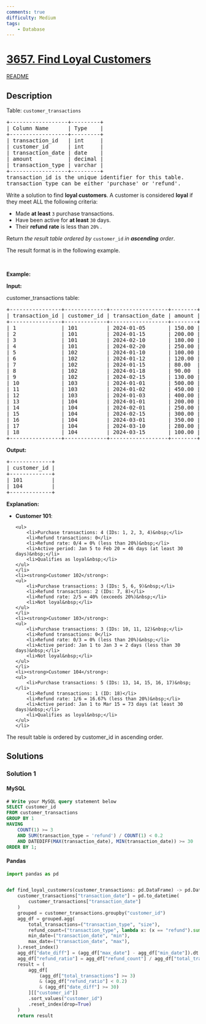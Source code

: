 ```yaml
---
comments: true
difficulty: Medium
tags:
    - Database
---
```


<!-- problem:start -->

# [3657. Find Loyal Customers](https://leetcode.com/problems/find-loyal-customers)

[README](/solution/3600-3699/3657.Find%20Loyal%20Customers/README.md)

## Description

<!-- description:start -->

<p>Table: <code>customer_transactions</code></p>

<pre>
+------------------+---------+
| Column Name      | Type    |
+------------------+---------+
| transaction_id   | int     |
| customer_id      | int     |
| transaction_date | date    |
| amount           | decimal |
| transaction_type | varchar |
+------------------+---------+
transaction_id is the unique identifier for this table.
transaction_type can be either &#39;purchase&#39; or &#39;refund&#39;.
</pre>

<p>Write a solution to find <strong>loyal customers</strong>. A customer is considered <strong>loyal</strong> if they meet ALL the following criteria:</p>

<ul>
	<li>Made <strong>at least</strong>&nbsp;<code><font face="monospace">3</font></code>&nbsp;purchase transactions.</li>
	<li>Have been active for <strong>at least</strong> <code>30</code> days.</li>
	<li>Their <strong>refund rate</strong> is less than <code>20%</code> .</li>
</ul>

<p>Return <em>the result table&nbsp;ordered by</em> <code>customer_id</code> <em>in <strong>ascending</strong> order</em>.</p>

<p>The result format is in the following example.</p>

<p>&nbsp;</p>
<p><strong class="example">Example:</strong></p>

<div class="example-block">
<p><strong>Input:</strong></p>

<p>customer_transactions table:</p>

<pre class="example-io">
+----------------+-------------+------------------+--------+------------------+
| transaction_id | customer_id | transaction_date | amount | transaction_type |
+----------------+-------------+------------------+--------+------------------+
| 1              | 101         | 2024-01-05       | 150.00 | purchase         |
| 2              | 101         | 2024-01-15       | 200.00 | purchase         |
| 3              | 101         | 2024-02-10       | 180.00 | purchase         |
| 4              | 101         | 2024-02-20       | 250.00 | purchase         |
| 5              | 102         | 2024-01-10       | 100.00 | purchase         |
| 6              | 102         | 2024-01-12       | 120.00 | purchase         |
| 7              | 102         | 2024-01-15       | 80.00  | refund           |
| 8              | 102         | 2024-01-18       | 90.00  | refund           |
| 9              | 102         | 2024-02-15       | 130.00 | purchase         |
| 10             | 103         | 2024-01-01       | 500.00 | purchase         |
| 11             | 103         | 2024-01-02       | 450.00 | purchase         |
| 12             | 103         | 2024-01-03       | 400.00 | purchase         |
| 13             | 104         | 2024-01-01       | 200.00 | purchase         |
| 14             | 104         | 2024-02-01       | 250.00 | purchase         |
| 15             | 104         | 2024-02-15       | 300.00 | purchase         |
| 16             | 104         | 2024-03-01       | 350.00 | purchase         |
| 17             | 104         | 2024-03-10       | 280.00 | purchase         |
| 18             | 104         | 2024-03-15       | 100.00 | refund           |
+----------------+-------------+------------------+--------+------------------+
</pre>

<p><strong>Output:</strong></p>

<pre class="example-io">
+-------------+
| customer_id |
+-------------+
| 101         |
| 104         |
+-------------+
</pre>

<p><strong>Explanation:</strong></p>

<ul>
	<li><strong>Customer 101</strong>:

    <ul>
    	<li>Purchase transactions: 4 (IDs: 1, 2, 3, 4)&nbsp;</li>
    	<li>Refund transactions: 0</li>
    	<li>Refund rate: 0/4 = 0% (less than 20%)&nbsp;</li>
    	<li>Active period: Jan 5 to Feb 20 = 46 days (at least 30 days)&nbsp;</li>
    	<li>Qualifies as loyal&nbsp;</li>
    </ul>
    </li>
    <li><strong>Customer 102</strong>:
    <ul>
    	<li>Purchase transactions: 3 (IDs: 5, 6, 9)&nbsp;</li>
    	<li>Refund transactions: 2 (IDs: 7, 8)</li>
    	<li>Refund rate: 2/5 = 40% (exceeds 20%)&nbsp;</li>
    	<li>Not loyal&nbsp;</li>
    </ul>
    </li>
    <li><strong>Customer 103</strong>:
    <ul>
    	<li>Purchase transactions: 3 (IDs: 10, 11, 12)&nbsp;</li>
    	<li>Refund transactions: 0</li>
    	<li>Refund rate: 0/3 = 0% (less than 20%)&nbsp;</li>
    	<li>Active period: Jan 1 to Jan 3 = 2 days (less than 30 days)&nbsp;</li>
    	<li>Not loyal&nbsp;</li>
    </ul>
    </li>
    <li><strong>Customer 104</strong>:
    <ul>
    	<li>Purchase transactions: 5 (IDs: 13, 14, 15, 16, 17)&nbsp;</li>
    	<li>Refund transactions: 1 (ID: 18)</li>
    	<li>Refund rate: 1/6 = 16.67% (less than 20%)&nbsp;</li>
    	<li>Active period: Jan 1 to Mar 15 = 73 days (at least 30 days)&nbsp;</li>
    	<li>Qualifies as loyal&nbsp;</li>
    </ul>
    </li>

</ul>

<p>The result table is ordered by customer_id in ascending order.</p>
</div>

<!-- description:end -->

## Solutions

<!-- solution:start -->

### Solution 1

<!-- tabs:start -->

#### MySQL

```sql
# Write your MySQL query statement below
SELECT customer_id
FROM customer_transactions
GROUP BY 1
HAVING
    COUNT(1) >= 3
    AND SUM(transaction_type = 'refund') / COUNT(1) < 0.2
    AND DATEDIFF(MAX(transaction_date), MIN(transaction_date)) >= 30
ORDER BY 1;
```

#### Pandas

```python
import pandas as pd


def find_loyal_customers(customer_transactions: pd.DataFrame) -> pd.DataFrame:
    customer_transactions["transaction_date"] = pd.to_datetime(
        customer_transactions["transaction_date"]
    )
    grouped = customer_transactions.groupby("customer_id")
    agg_df = grouped.agg(
        total_transactions=("transaction_type", "size"),
        refund_count=("transaction_type", lambda x: (x == "refund").sum()),
        min_date=("transaction_date", "min"),
        max_date=("transaction_date", "max"),
    ).reset_index()
    agg_df["date_diff"] = (agg_df["max_date"] - agg_df["min_date"]).dt.days
    agg_df["refund_ratio"] = agg_df["refund_count"] / agg_df["total_transactions"]
    result = (
        agg_df[
            (agg_df["total_transactions"] >= 3)
            & (agg_df["refund_ratio"] < 0.2)
            & (agg_df["date_diff"] >= 30)
        ][["customer_id"]]
        .sort_values("customer_id")
        .reset_index(drop=True)
    )
    return result
```

<!-- tabs:end -->

<!-- solution:end -->

<!-- problem:end -->
